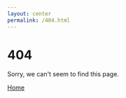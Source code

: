 ```yaml
---
layout: center
permalink: /404.html
---
```


# 404

Sorry, we can't seem to find this page.

<div class="mt3">
  <a href="{{ site.baseurl }}/">Home</a>
</div>
